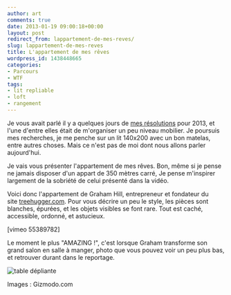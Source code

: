 ```yaml
---
author: art
comments: true
date: 2013-01-19 09:00:18+00:00
layout: post
redirect_from: lappartement-de-mes-reves/
slug: lappartement-de-mes-reves
title: L'appartement de mes rêves
wordpress_id: 1438448665
categories:
- Parcours
- WTF
tags:
- lit repliable
- loft
- rangement
---
```


Je vous avait parlé il y a quelques jours de [mes résolutions](https://irz.fr/mes-resolutions-en-2013) pour 2013, et l'une d'entre elles était de m'organiser un peu niveau mobilier. Je poursuis mes recherches, je me penche sur un lit 140x200 avec un bon matelas, entre autres choses. Mais ce n'est pas de moi dont nous allons parler aujourd'hui.

Je vais vous présenter l'appartement de mes rêves. Bon, même si je pense ne jamais disposer d'un appart de 350 mètres carré, Je pense m'inspirer largement de la sobriété de celui présenté dans la vidéo.


Voici donc l'appartement de Graham Hill, entrepreneur et fondateur du site [treehugger.com](http://www.treehugger.com/). Pour vous décrire un peu le style, les pièces sont blanches, épurées, et les objets visibles se font rare. Tout est caché, accessible, ordonné, et astucieux.


[vimeo 55389782]

Le moment le plus "AMAZING !", c'est lorsque Graham transforme son grand salon en salle à manger, photo que vous pouvez voir un peu plus bas, et retrouver durant dans le reportage.

<img alt="table dépliante" data-src="https://static.irz.fr/2013/01/table-dépliante.jpg" src="https://static.irz.fr/thumb.php?size=<100&crop=0&src=https://static.irz.fr/2013/01/table-dépliante.jpg" />

Images : Gizmodo.com
